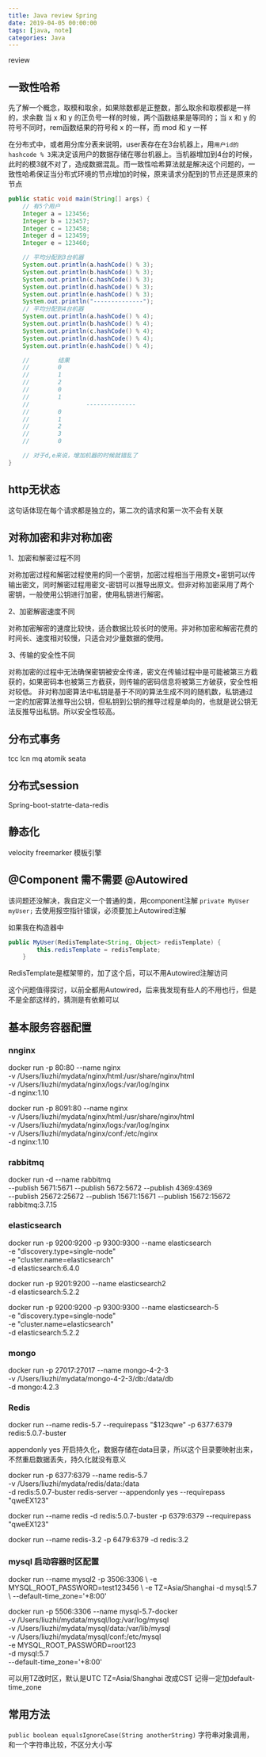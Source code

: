 ```yaml
---
title: Java review Spring
date: 2019-04-05 00:00:00
tags: [java, note]
categories: Java
---
```


review

<!-- more -->

## 一致性哈希

先了解一个概念，取模和取余，如果除数都是正整数，那么取余和取模都是一样的，求余数
当 x 和 y 的正负号一样的时候，两个函数结果是等同的；当 x 和 y 的符号不同时，rem函数结果的符号和 x 的一样，而 mod 和 y 一样

在分布式中，或者用分库分表来说明，user表存在在3台机器上，用`用户id的hashcode % 3`来决定该用户的数据存储在哪台机器上。当机器增加到4台的时候，此时的模3就不对了，造成数据混乱。而一致性哈希算法就是解决这个问题的，一致性哈希保证当分布式环境的节点增加的时候，原来请求分配到的节点还是原来的节点

```java
public static void main(String[] args) {
    // 有5个用户
    Integer a = 123456;
    Integer b = 123457;
    Integer c = 123458;
    Integer d = 123459;
    Integer e = 123460;

    // 平均分配到3台机器
    System.out.println(a.hashCode() % 3);
    System.out.println(b.hashCode() % 3);
    System.out.println(c.hashCode() % 3);
    System.out.println(d.hashCode() % 3);
    System.out.println(e.hashCode() % 3);
    System.out.println("--------------");
    // 平均分配到4台机器
    System.out.println(a.hashCode() % 4);
    System.out.println(b.hashCode() % 4);
    System.out.println(c.hashCode() % 4);
    System.out.println(d.hashCode() % 4);
    System.out.println(e.hashCode() % 4);

    //        结果
    //        0
    //        1
    //        2
    //        0
    //        1
    //                --------------
    //        0
    //        1
    //        2
    //        3
    //        0

    // 对于d,e来说，增加机器的时候就错乱了
}
```

## http无状态

这句话体现在每个请求都是独立的，第二次的请求和第一次不会有关联

## 对称加密和非对称加密

1、加密和解密过程不同

对称加密过程和解密过程使用的同一个密钥，加密过程相当于用原文+密钥可以传输出密文，同时解密过程用密文-密钥可以推导出原文。但非对称加密采用了两个密钥，一般使用公钥进行加密，使用私钥进行解密。

2、加密解密速度不同

对称加密解密的速度比较快，适合数据比较长时的使用。非对称加密和解密花费的时间长、速度相对较慢，只适合对少量数据的使用。

3、传输的安全性不同

对称加密的过程中无法确保密钥被安全传递，密文在传输过程中是可能被第三方截获的，如果密码本也被第三方截获，则传输的密码信息将被第三方破获，安全性相对较低。
非对称加密算法中私钥是基于不同的算法生成不同的随机数，私钥通过一定的加密算法推导出公钥，但私钥到公钥的推导过程是单向的，也就是说公钥无法反推导出私钥。所以安全性较高。

## 分布式事务

tcc lcn mq atomik seata

## 分布式session

Spring-boot-statrte-data-redis

## 静态化

velocity freemarker 模板引擎

## @Component 需不需要 @Autowired

该问题还没解决，我自定义一个普通的类，用component注解
`private MyUser myUser;` 去使用报空指针错误，必须要加上Autowired注解

如果我在构造器中

```java
public MyUser(RedisTemplate<String, Object> redisTemplate) {
        this.redisTemplate = redisTemplate;
    }
```

RedisTemplate是框架带的，加了这个后，可以不用Autowired注解访问

这个问题值得探讨，以前全都用Autowired，后来我发现有些人的不用也行，但是不是全部这样的，猜测是有依赖可以

## 基本服务容器配置

### nnginx

docker run -p 80:80 --name nginx \
-v /Users/liuzhi/mydata/nginx/html:/usr/share/nginx/html \
-v /Users/liuzhi/mydata/nginx/logs:/var/log/nginx  \
-d nginx:1.10

docker run -p 8091:80 --name nginx \
-v /Users/liuzhi/mydata/nginx/html:/usr/share/nginx/html \
-v /Users/liuzhi/mydata/nginx/logs:/var/log/nginx  \
-v /Users/liuzhi/mydata/nginx/conf:/etc/nginx \
-d nginx:1.10

### rabbitmq

docker run -d --name rabbitmq \
--publish 5671:5671 --publish 5672:5672 --publish 4369:4369 \
--publish 25672:25672 --publish 15671:15671 --publish 15672:15672 \
rabbitmq:3.7.15

### elasticsearch

docker run -p 9200:9200 -p 9300:9300 --name elasticsearch \
-e "discovery.type=single-node" \
-e "cluster.name=elasticsearch" \
-d elasticsearch:6.4.0

docker run -p 9201:9200 --name elasticsearch2 \
-d elasticsearch:5.2.2

docker run -p 9200:9200 -p 9300:9300 --name elasticsearch-5 \
-e "discovery.type=single-node" \
-e "cluster.name=elasticsearch" \
-d elasticsearch:5.2.2

### mongo

docker run -p 27017:27017 --name mongo-4-2-3 \
-v /Users/liuzhi/mydata/mongo-4-2-3/db:/data/db \
-d mongo:4.2.3

### Redis

docker run --name redis-5.7 --requirepass "$123qwe" -p 6377:6379 redis:5.0.7-buster

appendonly yes 开启持久化，数据存储在data目录，所以这个目录要映射出来，不然重启数据丢失，持久化就没有意义

docker run -p 6377:6379 --name redis-5.7 \
-v /Users/liuzhi/mydata/redis/data:/data \
-d redis:5.0.7-buster redis-server --appendonly yes --requirepass "qweEX123"

docker run --name redis -d redis:5.0.7-buster -p 6379:6379 --requirepass "qweEX123"

docker run --name redis-3.2 -p 6479:6379 -d redis:3.2 

### mysql 启动容器时区配置

docker run --name mysql2 -p 3506:3306 \ 
-e MYSQL_ROOT_PASSWORD=test123456 \ 
-e TZ=Asia/Shanghai -d mysql:5.7 \ 
--default-time_zone='+8:00'

docker run -p 5506:3306 --name mysql-5.7-docker \
-v /Users/liuzhi/mydata/mysql/log:/var/log/mysql \
-v /Users/liuzhi/mydata/mysql/data:/var/lib/mysql \
-v /Users/liuzhi/mydata/mysql/conf:/etc/mysql \
-e MYSQL_ROOT_PASSWORD=root123  \
-d mysql:5.7 \
--default-time_zone='+8:00'

可以用TZ改时区，默认是UTC TZ=Asia/Shanghai 改成CST
记得一定加default-time_zone

## 常用方法

`public boolean equalsIgnoreCase(String anotherString)` 字符串对象调用，和一个字符串比较，不区分大小写

